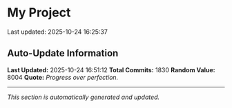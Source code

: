 # My Project


Last updated: 2025-10-24 16:25:37













































































































































































































































































































































































































































































































































































































































































































































































































































































































































































































































































































































































































































































































































































































































































































































































































































































































































































































































































































































































































































































































































































































































































































## Auto-Update Information

**Last Updated:** 2025-10-24 16:51:12
**Total Commits:** 1830
**Random Value:** 8004
**Quote:** _Progress over perfection._

---
_This section is automatically generated and updated._
